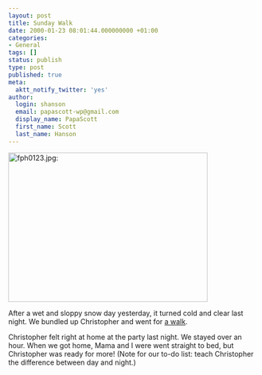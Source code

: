 ```yaml
---
layout: post
title: Sunday Walk
date: 2000-01-23 08:01:44.000000000 +01:00
categories:
- General
tags: []
status: publish
type: post
published: true
meta:
  aktt_notify_twitter: 'yes'
author:
  login: shanson
  email: papascott-wp@gmail.com
  display_name: PapaScott
  first_name: Scott
  last_name: Hanson
---
```

<p><img src="http://www.papascott.de/wordpress/wp-content/uploads/2000/01/fph0123.jpg" height="300" width="400" border="0" alt="fph0123.jpg: " /></p>
<p>After a wet and sloppy snow day yesterday, it turned cold and clear last night. We bundled up Christopher and went for <a href="http://shanson.editthispage.com/stories/storyReader$109">a walk</a>.</p>
<p>Christopher felt right at home at the party last night. We stayed over an hour. When we got home, Mama and I were went straight to bed, but Christopher was ready for more! (Note for our to-do list: teach Christopher the difference between day and night.)</p>
